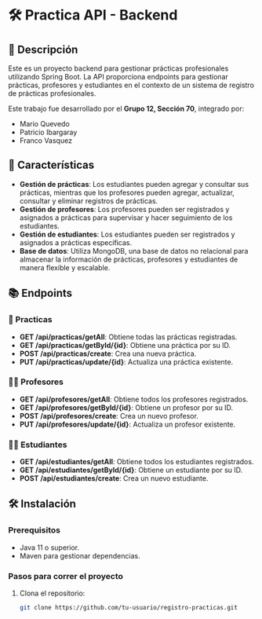 # 🛠️ Practica API - Backend

## 📜 Descripción

Este es un proyecto backend para gestionar prácticas profesionales utilizando Spring Boot. La API proporciona endpoints para gestionar prácticas, profesores y estudiantes en el contexto de un sistema de registro de prácticas profesionales.

Este trabajo fue desarrollado por el **Grupo 12, Sección 70**, integrado por:  
- Mario Quevedo  
- Patricio Ibargaray  
- Franco Vasquez  

## 🚀 Características

- **Gestión de prácticas**: Los estudiantes pueden agregar y consultar sus prácticas, mientras que los profesores pueden agregar, actualizar, consultar y eliminar registros de prácticas.
- **Gestión de profesores**: Los profesores pueden ser registrados y asignados a prácticas para supervisar y hacer seguimiento de los estudiantes.
- **Gestión de estudiantes**: Los estudiantes pueden ser registrados y asignados a prácticas específicas.
- **Base de datos**: Utiliza MongoDB, una base de datos no relacional para almacenar la información de prácticas, profesores y estudiantes de manera flexible y escalable.

## 📚 Endpoints

### 📝 Practicas

- **GET /api/practicas/getAll**: Obtiene todas las prácticas registradas.
- **GET /api/practicas/getById/{id}**: Obtiene una práctica por su ID.
- **POST /api/practicas/create**: Crea una nueva práctica.
- **PUT /api/practicas/update/{id}**: Actualiza una práctica existente.

### 👨‍🏫 Profesores

- **GET /api/profesores/getAll**: Obtiene todos los profesores registrados.
- **GET /api/profesores/getById/{id}**: Obtiene un profesor por su ID.
- **POST /api/profesores/create**: Crea un nuevo profesor.
- **PUT /api/profesores/update/{id}**: Actualiza un profesor existente.

### 👩‍🎓 Estudiantes

- **GET /api/estudiantes/getAll**: Obtiene todos los estudiantes registrados.
- **GET /api/estudiantes/getById/{id}**: Obtiene un estudiante por su ID.
- **POST /api/estudiantes/create**: Crea un nuevo estudiante.

## 🛠️ Instalación

### Prerequisitos

- Java 11 o superior.
- Maven para gestionar dependencias.

### Pasos para correr el proyecto

1. Clona el repositorio:

   ```bash
   git clone https://github.com/tu-usuario/registro-practicas.git
